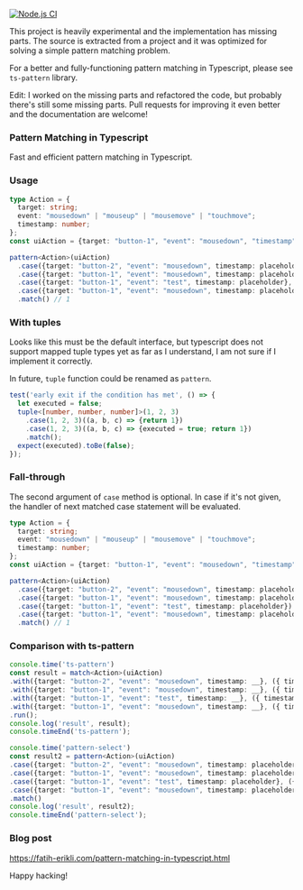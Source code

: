 [![Node.js CI](https://github.com/fatih-erikli/pattern-select/actions/workflows/node.js.yml/badge.svg)](https://github.com/fatih-erikli/pattern-select/actions/workflows/node.js.yml)

This project is heavily experimental and the implementation has missing parts. The source is extracted from a project and it was optimized for solving a simple pattern matching problem.

For a better and fully-functioning pattern matching in Typescript, please see `ts-pattern` library.

Edit: I worked on the missing parts and refactored the code, but probably there's still some missing parts. Pull requests for improving it even better and the documentation are welcome!

### Pattern Matching in Typescript

Fast and efficient pattern matching in Typescript.

### Usage

```typescript
type Action = {
  target: string;
  event: "mousedown" | "mouseup" | "mousemove" | "touchmove";
  timestamp: number;
};
const uiAction = {target: "button-1", "event": "mousedown", "timestamp": 1} as Action;

pattern<Action>(uiAction)
  .case({target: "button-2", "event": "mousedown", timestamp: placeholder}, ({ timestamp }) => timestamp)
  .case({target: "button-1", "event": "mousedown", timestamp: placeholder}, ({ timestamp }) => timestamp)
  .case({target: "button-1", "event": "test", timestamp: placeholder}, ({ timestamp }) => timestamp)
  .case({target: "button-1", "event": "mousedown", timestamp: placeholder}, ({ timestamp }) => timestamp)
  .match() // 1
```

### With tuples

Looks like this must be the default interface, but typescript does not support mapped tuple types
yet as far as I understand, I am not sure if I implement it correctly.

In future, `tuple` function could be renamed as `pattern`.

```typescript
test('early exit if the condition has met', () => {
  let executed = false;
  tuple<[number, number, number]>(1, 2, 3)
    .case(1, 2, 3)((a, b, c) => {return 1})
    .case(1, 2, 3)((a, b, c) => {executed = true; return 1})
    .match();
  expect(executed).toBe(false);
});
```

### Fall-through

The second argument of `case` method is optional. In case if it's not given, the handler of next matched case statement will be evaluated.

```typescript
type Action = {
  target: string;
  event: "mousedown" | "mouseup" | "mousemove" | "touchmove";
  timestamp: number;
};
const uiAction = {target: "button-1", "event": "mousedown", "timestamp": 1} as Action;

pattern<Action>(uiAction)
  .case({target: "button-2", "event": "mousedown", timestamp: placeholder})
  .case({target: "button-1", "event": "mousedown", timestamp: placeholder})
  .case({target: "button-1", "event": "test", timestamp: placeholder})
  .case({target: "button-1", "event": "mousedown", timestamp: placeholder}, ({ timestamp }) => timestamp)
  .match() // 1
```

### Comparison with ts-pattern
```typescript
console.time('ts-pattern')
const result = match<Action>(uiAction)
.with({target: "button-2", "event": "mousedown", timestamp: __}, ({ timestamp }) => timestamp)
.with({target: "button-1", "event": "mousedown", timestamp: __}, ({ timestamp }) => timestamp)
.with({target: "button-1", "event": "test", timestamp: __}, ({ timestamp }) => timestamp)
.with({target: "button-1", "event": "mousedown", timestamp: __}, ({ timestamp }) => timestamp)
.run();
console.log('result', result);
console.timeEnd('ts-pattern');

console.time('pattern-select')
const result2 = pattern<Action>(uiAction)
.case({target: "button-2", "event": "mousedown", timestamp: placeholder}, ({ timestamp }) => timestamp)
.case({target: "button-1", "event": "mousedown", timestamp: placeholder}, ({ timestamp }) => timestamp)
.case({target: "button-1", "event": "test", timestamp: placeholder}, ({ timestamp }) => timestamp)
.case({target: "button-1", "event": "mousedown", timestamp: placeholder}, ({ timestamp }) => timestamp)
.match()
console.log('result', result2);
console.timeEnd('pattern-select');
```

### Blog post
<https://fatih-erikli.com/pattern-matching-in-typescript.html>

Happy hacking!
